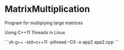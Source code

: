 # MatrixMultiplication
<p>Program for multiplying large matrices</p>
<p>Using C++11 Threads in Linux</p>
```sh
g++ -std=c++11 -pthread -O3 -o app2 app2.cpp
```
<p></p>
